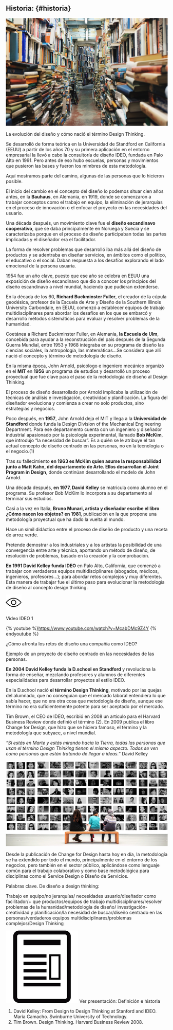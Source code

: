 ## Historia: {#historia}

![](/images/image6.jpg)

La evolución del diseño y cómo nació el término Design Thinking.

Se desarrolló de forma teórica en la Universidad de Standford en California (EEUU) a partir de los años 70 y su primera aplicación en el entorno empresarial la llevó a cabo la consultoría de diseño IDEO, fundada en Palo Alto en 1991. Pero antes de eso hubo escuelas, personas y movimientos que pusieron las bases y fueron los mimbres de esta metodología.

Aquí mostramos parte del camino, algunas de las personas que lo hicieron posible.

El inicio del cambio en el concepto del diseño lo podemos situar cien años antes, en la **Bauhaus**, en Alemania, en 1919, donde se comenzaron a trabajar conceptos como el trabajo en equipo, la eliminación de jerarquías en el proceso de innovación o el enfocar el proyecto en las necesidades del usuario.

Una década después, un movimiento clave fue el **diseño escandinavo cooperativo**, que se daba principalmente en Noruega y Suecia y se caracterizaba porque en el proceso de diseño participaban todas las partes implicadas y el diseñador era el facilitador.

La forma de resolver problemas que desarrolló iba más allá del diseño de productos y se adentraba en diseñar servicios, en ámbitos como el político, el educativo o el social. Daban respuesta a los desafíos explorando el lado emocional de la persona usuaria.

1954 fue un año clave, puesto que ese año se celebra en EEUU una exposición de diseño escandinavo que dio a conocer los principios del diseño escandinavo a nivel mundial, haciendo que pudieran extenderse.

En la década de los 60, **Richard Buckminster Fuller**, el creador de la cúpula geodésica, profesor de la Escuela de Arte y Diseño de la Southern Illinois University Carbondale, en EEUU, comenzó a establecer equipos de trabajo multidisciplinares para abordar los desafíos en los que se embarcó y desarrolló métodos sistemáticos para evaluar y resolver problemas de la humanidad.

Coetánea a Richard Buckminster Fuller, en Alemania, **la Escuela de Ulm**, concebida para ayudar a la reconstrucción del país después de la Segunda Guerra Mundial, entre 1953 y 1968 integraba en su programa de diseño las ciencias sociales, la antropología, las matemáticas…Se considera que allí nació el concepto y término de metodología de diseño.

En la misma época, John Arnold, psicólogo e ingeniero mecánico organizó en el **MIT** en **1956** un programa de estudios y desarrolló un proceso proyectual que fue clave para el paso de la metodología de diseño al Design Thinking.

El proceso de diseño desarrollado por Arnold implicaba la utilización de técnicas de análisis e investigación, creatividad y planificación. La figura del diseñador evoluciona y comienza a crear no solo productos, sino estrategias y negocios.

Poco después, en **1957**, John Arnold deja el MIT y llega a la **Universidad de Standford** donde funda la Design Division of the Mechanical Engineering Department. Para ese departamento cuenta con un ingeniero y diseñador industrial apasionado por la psicología experimental, llamado **Bob McKim**, que introdujo “la necesidad de buscar”. Es a quién se le atribuye el tan actual concepto de diseño centrado en las personas, no en la tecnología o el negocio.(1)

Tras su fallecimiento **en 1963 es McKim quien asume la responsabilidad junto a Matt Kahn, del departamento de Arte. Ellos desarrollan el Joint Program in Design**, donde continúan desarrollando el modelo de John Arnold.

Una década después, **en 1977, David Kelley** se matricula como alumno en el programa. Su profesor Bob McKim lo incorpora a su departamento al terminar sus estudios.

Casi a la vez en Italia, **Bruno Munari, artista y diseñador escribe el libro ¿Cómo nacen los objetos? en 1981**, publicación en la que propone una metodología proyectual que ha dado la vuelta al mundo.

Hace un símil didáctico entre el proceso de diseño de producto y una receta de arroz verde.

Pretende demostrar a los industriales y a los artistas la posibilidad de una convergencia entre arte y técnica, aportando un método de diseño, de resolución de problemas, basado en la creación y la comprobación.

**En 1991 David Kelley funda IDEO** en Palo Alto, California, que comenzó a trabajar con verdaderos equipos multidisciplinares (abogados, médicos, ingenieros, profesores…); para abordar retos complejos y muy diferentes. Esta manera de trabajar fue el último paso para evolucionar la metodología de diseño al concepto design thinking.

![](/images/image2.png)

Video IDEO 1

{% youtube %}https://www.youtube.com/watch?v=McabDMc9Z4Y {% endyoutube %}


¿Cómo afronta los retos de diseño una compañía como IDEO?

Ejemplo de un proyecto de diseño centrado en las necesidades de las personas.

**En 2004 David Kelley funda la D.school en Standford** y revoluciona la forma de enseñar, mezclando profesores y alumnos de diferentes especialidades para desarrollar proyectos al estilo IDEO.

En la D.school nació **el término Design Thinking**, motivado por las quejas del alumnado, que no conseguían que el mercado laboral entendiera lo que sabía hacer, que no era otra cosa que metodología de diseño, aunque ese término no era suficientemente potente para ser aceptado por el mercado.

Tim Brown, el CEO de IDEO, escribió en 2008 un artículo para el Harvard Business Review donde definió el término (2). En 2009 publica el libro Change for Design, que hizo que se hiciera famoso, el término y la metodología que subyace, a nivel mundial.

_“Si estás en Marte y estás mirando hacia la Tierra, todas las personas que usan el término Design Thinking tienen el mismo aspecto. Todos se ven como personas que están tratando de llegar a ideas.”_ David Kelley

![](/images/image33.jpg)

Desde la publicación de Change for Design hasta hoy en día, la metodología se ha extendido por todo el mundo, principalmente en el entorno de los negocios, pero también en el sector público, aplicándose como lenguaje común para el trabajo colaborativo y como base metodológica para disciplinas como el Service Design o Diseño de Servicios.

Palabras clave. De diseño a design thinking:

Trabajo en equipo/no jerarquías/ necesidades usuario/diseñador como facilitador/+ que productos/equipos de trabajo multidisciplinares/resolver problemas de la humanidad/metodología de diseño/ investigación-creatividad y planificación/la necesidad de buscar/diseño centrado en las personas/verdaderos equipos multidisciplinares/problemas complejos/Design Thinking

![](images/image8.png) Ver presentación: Definición e historia

1.  David Kelley: From Design to Design Thinking at Stanford and IDEO. María Camacho. Swinburne University of Technology.
2.  Tim Brown. Design Thinking. Harvard Business Review 2008.